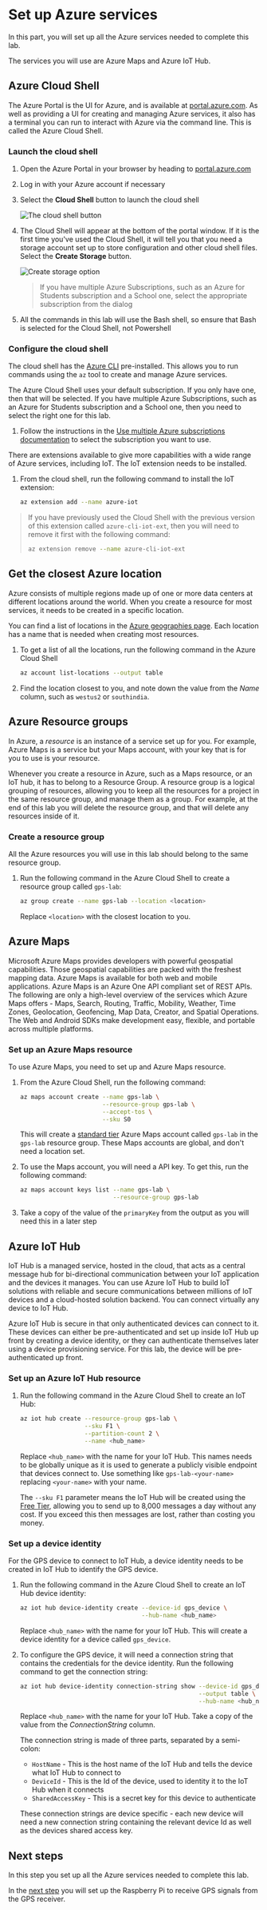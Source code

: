 # Set up Azure services

In this part, you will set up all the Azure services needed to complete this lab.

The services you will use are Azure Maps and Azure IoT Hub.

## Azure Cloud Shell

The Azure Portal is the UI for Azure, and is available at [portal.azure.com](https://portal.azure.com?WT.mc_id=academic-7372-jabenn). As well as providing a UI for creating and managing Azure services, it also has a terminal you can run to interact with Azure via the command line. This is called the Azure Cloud Shell.

### Launch the cloud shell

1. Open the Azure Portal in your browser by heading to [portal.azure.com](https://portal.azure.com?WT.mc_id=academic-7372-jabenn)

1. Log in with your Azure account if necessary

1. Select the **Cloud Shell** button to launch the cloud shell

    ![The cloud shell button](../../../images/azure-portal-cloud-shell-button.png)

1. The Cloud Shell will appear at the bottom of the portal window. If it is the first time you've used the Cloud Shell, it will tell you that you need a storage account set up to store configuration and other cloud shell files. Select the **Create Storage** button.

    ![Create storage option](../../../images/azure-portal-cloud-shell-create-storage.png)

    > If you have multiple Azure Subscriptions, such as an Azure for Students subscription and a School one, select the appropriate subscription from the dialog

1. All the commands in this lab will use the Bash shell, so ensure that Bash is selected for the Cloud Shell, not Powershell

### Configure the cloud shell

The cloud shell has the [Azure CLI](https://docs.microsoft.com/cli/azure/?WT.mc_id=academic-7372-jabenn) pre-installed. This allows you to run commands using the `az` tool to create and manage Azure services.

The Azure Cloud Shell uses your default subscription. If you only have one, then that will be selected. If you have multiple Azure Subscriptions, such as an Azure for Students subscription and a School one, then you need to select the right one for this lab.

1. Follow the instructions in the [Use multiple Azure subscriptions documentation](https://docs.microsoft.com/cli/azure/manage-azure-subscriptions-azure-cli?WT.mc_id=academic-7372-jabenn) to select the subscription you want to use.

There are extensions available to give more capabilities with a wide range of Azure services, including IoT. The IoT extension needs to be installed.

1. From the cloud shell, run the following command to install the IoT extension:

    ```sh
    az extension add --name azure-iot
    ```

> If you have previously used the Cloud Shell with the previous version of this extension called `azure-cli-iot-ext`, then you will need to remove it first with the following command:
>
>    ```sh
>    az extension remove --name azure-cli-iot-ext
>    ```

## Get the closest Azure location

Azure consists of multiple regions made up of one or more data centers at different locations around the world. When you create a resource for most services, it needs to be created in a specific location.

You can find a list of locations in the [Azure geographies page](https://azure.microsoft.com/global-infrastructure/geographies/?WT.mc_id=academic-7372-jabenn). Each location has a name that is needed when creating most resources.

1. To get a list of all the locations, run the following command in the Azure Cloud Shell

    ```sh
    az account list-locations --output table
    ```

1. Find the location closest to you, and note down the value from the *Name* column, such as `westus2` or `southindia`.

## Azure Resource groups

In Azure, a *resource* is an instance of a service set up for you. For example, Azure Maps is a service but your Maps account, with your key that is for you to use is your resource.

Whenever you create a resource in Azure, such as a Maps resource, or an IoT hub, it has to belong to a Resource Group. A resource group is a logical grouping of resources, allowing you to keep all the resources for a project in the same resource group, and manage them as a group. For example, at the end of this lab you will delete the resource group, and that will delete any resources inside of it.

### Create a resource group

All the Azure resources you will use in this lab should belong to the same resource group.

1. Run the following command in the Azure Cloud Shell to create a resource group called `gps-lab`:

    ```sh
    az group create --name gps-lab --location <location>
    ```

    Replace `<location>` with the closest location to you.

## Azure Maps

Microsoft Azure Maps provides developers with powerful geospatial capabilities. Those geospatial capabilities are packed with the freshest mapping data. Azure Maps is available for both web and mobile applications. Azure Maps is an Azure One API compliant set of REST APIs. The following are only a high-level overview of the services which Azure Maps offers - Maps, Search, Routing, Traffic, Mobility, Weather, Time Zones, Geolocation, Geofencing, Map Data, Creator, and Spatial Operations. The Web and Android SDKs make development easy, flexible, and portable across multiple platforms.

### Set up an Azure Maps resource

To use Azure Maps, you need to set up and Azure Maps resource.

1. From the Azure Cloud Shell, run the following command:

    ```sh
    az maps account create --name gps-lab \
                           --resource-group gps-lab \
                           --accept-tos \
                           --sku S0
    ```

    This will create a [standard tier](https://docs.microsoft.com/azure/azure-maps/choose-pricing-tier?WT.mc_id=academic-7372-jabenn) Azure Maps account called `gps-lab` in the `gps-lab` resource group. These Maps accounts are global, and don't need a location set.

1. To use the Maps account, you will need a API key. To get this, run the following command:

    ```sh
    az maps account keys list --name gps-lab \
                              --resource-group gps-lab
    ```

1. Take a copy of the value of the `primaryKey` from the output as you will need this in a later step

## Azure IoT Hub

IoT Hub is a managed service, hosted in the cloud, that acts as a central message hub for bi-directional communication between your IoT application and the devices it manages. You can use Azure IoT Hub to build IoT solutions with reliable and secure communications between millions of IoT devices and a cloud-hosted solution backend. You can connect virtually any device to IoT Hub.

Azure IoT Hub is secure in that only authenticated devices can connect to it. These devices can either be pre-authenticated and set up inside IoT Hub up front by creating a device identity, or they can authenticate themselves later using a device provisioning service. For this lab, the device will be pre-authenticated up front.

### Set up an Azure IoT Hub resource

1. Run the following command in the Azure Cloud Shell to create an IoT Hub:

    ```sh
    az iot hub create --resource-group gps-lab \
                      --sku F1 \
                      --partition-count 2 \
                      --name <hub_name>
    ```

    Replace `<hub_name>` with the name for your IoT Hub. This names needs to be globally unique as it is used to generate a publicly visible endpoint that devices connect to. Use something like `gps-lab-<your-name>` replacing `<your-name>` with your name.

    The `--sku F1` parameter means the IoT Hub will be created using the [Free Tier](https://azure.microsoft.com/pricing/details/iot-hub/?WT.mc_id=academic-7372-jabenn), allowing you to send up to 8,000 messages a day without any cost. If you exceed this then messages are lost, rather than costing you money.

### Set up a device identity

For the GPS device to connect to IoT Hub, a device identity needs to be created in IoT Hub to identify the GPS device.

1. Run the following command in the Azure Cloud Shell to create an IoT Hub device identity:

    ```sh
    az iot hub device-identity create --device-id gps_device \
                                      --hub-name <hub_name>
    ```

    Replace `<hub_name>` with the name for your IoT Hub. This will create a device identity for a device called `gps_device`.

1. To configure the GPS device, it will need a connection string that contains the credentials for the device identity. Run the following command to get the connection string:

    ```sh
    az iot hub device-identity connection-string show --device-id gps_device \
                                                      --output table \
                                                      --hub-name <hub_name>
    ```

    Replace `<hub_name>` with the name for your IoT Hub. Take a copy of the value from the *ConnectionString* column.

    The connection string is made of three parts, separated by a semi-colon:

    * `HostName` - This is the host name of the IoT Hub and tells the device what IoT Hub to connect to
    * `DeviceId` - This is the Id of the device, used to identity it to the IoT Hub when it connects
    * `SharedAccessKey` - This is a secret key for this device to authenticate

    These connection strings are device specific - each new device will need a new connection string containing the relevant device Id as well as the devices shared access key.

## Next steps

In this step you set up all the Azure services needed to complete this lab.

In the [next step](./set-up-pi.md) you will set up the Raspberry Pi to receive GPS signals from the GPS receiver.
